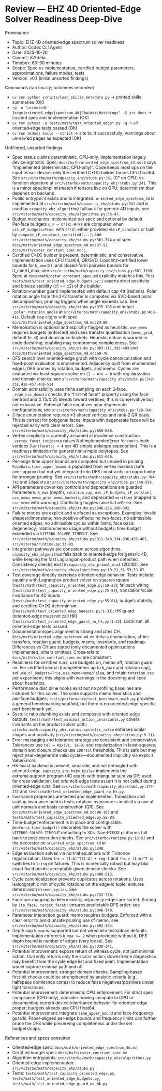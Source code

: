 # Review — EHZ 4D Oriented‑Edge Solver Readiness Deep‑Dive

Provenance
- Topic: EHZ 4D oriented‑edge spectrum solver readiness
- Author: Codex CLI Agent
- Date: 2025-10-20
- Commit: 87fdebc
- Timebox: 60–90 minutes
- Scope: Spec vs implementation, certified budget parameters, approximations, failure modes, tests
- Version: v0.1 (initial unsorted findings)

Commands (ran locally; outcomes recorded)
- `uv run python scripts/load_skills_metadata.py` → printed skills summaries (OK)
- `rg -n "oriented[- ]edge|oriented_edge|spectrum_4d|Chaidez|Hutchings" -S src docs` → located spec and implementation (OK)
- `uv run pytest -q tests/math/test_oriented_edge*.py -q` → all oriented‑edge tests passed (OK)
- `uv run mkdocs build --strict` → site built successfully; warnings about un‑nav’ed pages as expected (OK)

Unfiltered, unsorted findings
- Spec status claims deterministic, CPU‑only; implementation largely device‑agnostic. Spec: `docs/math/oriented_edge_spectrum_4d.md:3` says “Implemented (deterministic, CPU‑only)”. Code keeps most ops on the input tensor device; only the certified C*(X) builder forces CPU float64. See `src/viterbo/math/capacity_ehz/stubs.py:361` (C* on CPU) vs function signature at `src/viterbo/math/capacity_ehz/stubs.py:241`. This is a minor spec/impl mismatch if tensors live on GPU; determinism then depends on backend.
- Public entrypoint exists and is integrated. `oriented_edge_spectrum_4d` is implemented at `src/viterbo/math/capacity_ehz/stubs.py:241` and is used by `capacity_ehz_algorithm2` fallback for generic 4D inputs; see `src/viterbo/math/capacity_ehz/algorithms.py:36-47`.
- Budget mechanics implemented per spec and optional by default. Per‑face budgets `c_F = C*(X)·θ(F)` are computed when `use_cF_budgets=True`, with `C*(X)` either provided via `cF_constant` or built by `compute_cF_constant_certified(...)`; see `src/viterbo/math/capacity_ehz/stubs.py:361-374` and spec `docs/math/oriented_edge_spectrum_4d.md:37-53`, `docs/math/cstar_constant_spec.md:1`.
- Certified C*(X) builder is present, deterministic, and conservative. Implementation uses CPU float64, QR/SVD, Lipschitz‑certified lower bounds for `N_ann(X)`, and closed‑form pairwise bounds for D_min/U_max; see `src/viterbo/math/capacity_ehz/stubs.py:881-1100`. Spec at `docs/math/cstar_constant_spec.md` explicitly matches this. Test `tests/math/test_oriented_edge_budgets.py:1` asserts strict positivity and bitwise stability (c1 == c2) of the builder.
- Rotation‑number guard implemented with default cap 4π (radians). Polar rotation angle from the 2×2 transfer is computed via SVD‑based polar decomposition; pruning triggers when angle exceeds cap. See `src/viterbo/math/capacity_ehz/stubs.py:375-385` and helper `_polar_rotation_angle` at `src/viterbo/math/capacity_ehz/stubs.py:408-416`. Default cap aligns with spec `docs/math/oriented_edge_spectrum_4d.md:24,80`.
- Memoisation is optional and explicitly flagged as heuristic. `use_memo` requires budgets (enforced) and uses transfer quantisation (`memo_grid`, default 1e−6) and dominance buckets. Heuristic nature is warned in code docstring; enabling may compromise completeness. See `src/viterbo/math/capacity_ehz/stubs.py:303-311,392-403` and `docs/math/oriented_edge_spectrum_4d.md:69-78`.
- DFS search over oriented‑edge graph with cycle canonicalisation and fixed‑point evaluation is implemented. Adjacency built from enumerated edges; DFS prunes by rotation, budgets, and memo. Cycles are evaluated via least‑squares solve on `(I − A)u = b` with regularization and domain checks; see `src/viterbo/math/capacity_ehz/stubs.py:342-351,418-457,468-514`.
- Domain admissibility uses finite sampling on each 2‑face. `_edge_has_domain` checks the “first‑hit facet” property using the face centroid and 0.75/0.25 blends toward vertices; this is conservative but not exhaustive. Potential false negatives near degenerate configurations; see `src/viterbo/math/capacity_ehz/stubs.py:728-760`.
- 2‑face enumeration requires ≥3 shared vertices and rank‑2 QR basis. This is correct for polygonal faces; inputs with degenerate faces will be rejected early with clear errors. See `src/viterbo/math/capacity_ehz/stubs.py:650-688`.
- Vertex simplicity is currently assumed at incidence construction. `_vertex_facet_incidence` raises NotImplementedError for non‑simple vertices (`len(facets) < 4` per 4D simple polytope expectation). This is a readiness limitation for general non‑simple polytopes. See `src/viterbo/math/capacity_ehz/stubs.py:611-626`.
- Per‑edge time upper bounds are computed but unused in pruning. `EdgeData.time_upper_bound` is populated from vertex maxima (safe over‑approx) but not yet integrated into DFS constraints; an opportunity for stronger pruning. See `src/viterbo/math/capacity_ehz/stubs.py:704-742` and `EdgeData` at `src/viterbo/math/capacity_ehz/stubs.py:540-559`.
- API parameters cover key controls and deprecations are guarded. Parameters: `k_max` (depth), `rotation_cap`, `use_cF_budgets`, `cF_constant`, `use_memo`, `memo_grid`, `memo_buckets`, and deprecated `verified` (mapped to `use_memo` with warning). Conflicting toggles raise `ValueError`. See `src/viterbo/math/capacity_ehz/stubs.py:246-286,290-302`.
- Failure modes are explicit and surfaced as exceptions. Examples: invalid shapes/dimensions; non‑positive offsets; no two‑faces; no admissible oriented edges; no admissible cycles within limits; face basis degeneracy; rotation/memo usage without budgets; time budget exceeded via `VITERBO_SOLVER_TIMEOUT`. See `src/viterbo/math/capacity_ehz/stubs.py:311-340,334-336,456-467`, `src/viterbo/runtime.py:33-93`.
- Integration pathways are consistent across algorithms. `capacity_ehz_algorithm2` falls back to oriented‑edge for generic 4D, while keeping the fast Lagrangian‑product path when detected. Consistency checks exist in `capacity_ehz_primal_dual` (2D/4D). See `src/viterbo/math/capacity_ehz/algorithms.py:13-21,31-53,59-87`.
- Test coverage directly exercises oriented‑edge behavior. Tests include: equality with Lagrangian‑product solver on square×square (`tests/math/test_capacity_oriented_edge.py:10-23`); fallback wiring (`tests/math/test_capacity_oriented_edge.py:25-53`); translation/scale invariance for 4D inputs (`tests/math/test_capacity_oriented_edge.py:55-84`); budgets stability and certified C*(X) determinism (`tests/math/test_oriented_edge_budgets.py:1-33`); HK guard (oriented‑edge must not call HK) (`tests/math/test_oriented_edge_guard_no_hk.py:1-22`). Local run: all oriented‑edge tests passed.
- Documentation/spec alignment is strong and cites CH. `docs/math/oriented_edge_spectrum_4d.md` details enumeration, affine transfers, rotation guard, budgets, memo, invariants, and roadmap. Differences vs CH are stated (only documented optimizations implemented; others omitted). Cross‑refs to `docs/math/cstar_constant_spec.md` are consistent.
- Readiness for certified runs: use budgets on, memo off, rotation guard on. For certified search (completeness up to k_max and rotation cap), set `use_cF_budgets=True`, `use_memo=None/False`, and retain `rotation_cap` per experiment; this aligns with warnings in the docstring and spec about heuristics.
- Performance discipline hooks exist but no profiling baselines are included for this solver. The code supports memo heuristics and per‑face budgets; `tests/performance/test_benchmark_math.py` provides a general benchmarking scaffold, but there is no oriented‑edge‑specific perf benchmark yet.
- Systolic ratio plumbing exists and composes with oriented‑edge outputs. `tests/math/test_minimal_action_invariants.py` covers invariants on the product solver path; `viterbo.math.capacity_ehz.ratios.systolic_ratio` enforces scalar shapes and positivity (`src/viterbo/math/capacity_ehz/ratios.py:9-21`).
- Error messaging and tolerance strategy are consistent and conservative. Tolerances use `tol = max(√ε, 1e−9)` and regularization in least‑squares; domain and closure checks use `100*tol` thresholds. This is safe but may reject near‑degenerate valid cycles—documented implicitly via explicit ValueErrors.
- HK exact backend is present, separate, and not entangled with oriented‑edge. `capacity_ehz_haim_kislev` implements the extreme‑support program (4D exact) with triangular sum via DP; used for cross‑validation, but oriented‑edge tests assert it is not called during oriented‑edge runs. See `src/viterbo/math/capacity_ehz/stubs.py:174-237` and `tests/math/test_oriented_edge_guard_no_hk.py`.
- Invariance properties are tested and implemented. Translation and scaling invariance hold in tests; rotation invariance is implicit via use of unit normals and basis construction (QR). See `docs/math/oriented_edge_spectrum_4d.md:96-103` and `tests/math/test_capacity_oriented_edge.py:55-84`.
- Time‑budget enforcement is in place and configurable. `@enforce_time_budget()` decorates the solver with `VITERBO_SOLVER_TIMEOUT` defaulting to 30s. Non‑POSIX platforms fall back to post‑execution checks. See `src/viterbo/runtime.py:13-93` and the decorator on `oriented_edge_spectrum_4d` in `src/viterbo/math/capacity_ehz/stubs.py:240`.
- Edge evaluation solves via normal equations with Tikhonov regularization. Uses `lhs = (I−A)^T(I−A) + reg·I` and `rhs = (I−A)^T b`; switches to `lstsq` on failures. This is numerically robust but may blur exact fixed points; acceptable given domain checks. See `src/viterbo/math/capacity_ehz/stubs.py:488-513`.
- Cycle canonicalization prevents duplicates across rotations. Uses lexicographic min of cyclic rotations on the edge‑id tuple; ensures determinism in `seen_cycles`. See `src/viterbo/math/capacity_ehz/stubs.py:732-738`.
- Face‑pair mapping is deterministic; adjacency edges are sorted. Sorting by `(to_face, target_facet)` ensures predictable DFS order; see `src/viterbo/math/capacity_ehz/stubs.py:346-348`.
- Parameter interaction guard: memo requires budgets. Enforced with a clear error to avoid unsafe pruning use of memo; see `src/viterbo/math/capacity_ehz/stubs.py:392-394`.
- Depth cap `k_max` is supported but not wired into tests/docs defaults. Implementation enforces `k_max >= 2` when provided; without it, DFS depth bound is number of edges (very loose). See `src/viterbo/math/capacity_ehz/stubs.py:338-341`.
- Potential improvement: expose return of witness cycle, not just minimal action. Currently returns only the scalar action; downstream diagnostics may benefit from the cycle edge list and fixed point. Implementation would capture minimal path and u0.
- Potential improvement: stronger domain checks. Sampling‑based first‑hit checks could be strengthened by analytic criteria (e.g., halfspace dominance cones) to reduce false negatives/positives under tight tolerances.
- Potential improvement: deterministic CPU enforcement. For strict spec compliance (CPU‑only), consider moving compute to CPU or documenting current device‑inheritance behavior for oriented‑edge proper; budgets already use CPU float64.
- Potential improvement: integrate `time_upper_bound` and face‑frequency guards. Paper‑aligned per‑edge bounds and frequency limits can further prune the DFS while preserving completeness under the set budgets/caps.

References and specs consulted
- Oriented‑edge spec: `docs/math/oriented_edge_spectrum_4d.md`
- Certified budget spec: `docs/math/cstar_constant_spec.md`
- Algorithm entrypoints: `src/viterbo/math/capacity_ehz/algorithms.py`
- Oriented‑edge implementation: `src/viterbo/math/capacity_ehz/stubs.py`
- Tests: `tests/math/test_capacity_oriented_edge.py`, `tests/math/test_oriented_edge_budgets.py`, `tests/math/test_oriented_edge_guard_no_hk.py`
